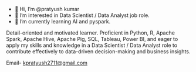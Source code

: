 - 👋 Hi, I’m @pratyush kumar
- 👀 I’m interested in Data Scientist / Data Analyst job role.
- 🌱 I’m currently learning AI and pyspark.
  
Detail-oriented and motivated learner. Proficient in Python, R, Apache Spark, Apache Hive, Apache Pig, SQL, Tableau, Power BI,
and eager to apply my skills and knowledge in a Data Scientist / Data Analyst role to contribute effectively to data-driven decision-making and business insights.

Email- kpratyush2711@gmail.com

<!---
pratyushk27/pratyushk27 is a ✨ special ✨ repository because its `README.md` (this file) appears on your GitHub profile.
You can click the Preview link to take a look at your changes.
--->
